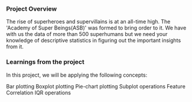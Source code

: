 ### Project Overview

 The rise of superheroes and supervillains is at an all-time high. The 'Academy of Super Beings(ASB)' was formed to bring order to it. We have with us the data of more than 500 superhumans but we need your knowledge of descriptive statistics in figuring out the important insights from it.


### Learnings from the project

 In this project, we will be applying the following concepts:

Bar plotting
Boxplot plotting
Pie-chart plotting
Subplot operations
Feature Correlation
IQR operations


